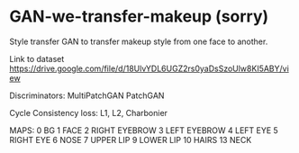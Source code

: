 # GAN-we-transfer-makeup (sorry)
Style transfer GAN to transfer makeup style from one face to another. 

Link to dataset https://drive.google.com/file/d/18UlvYDL6UGZ2rs0yaDsSzoUlw8KI5ABY/view

Discriminators:
MultiPatchGAN
PatchGAN

Cycle Consistency loss:
L1, L2, Charbonier

MAPS:
0   BG
1   FACE
2   RIGHT EYEBROW
3   LEFT EYEBROW
4   LEFT EYE
5   RIGHT EYE
6   NOSE
7   UPPER LIP
9   LOWER LIP
10  HAIRS
13  NECK